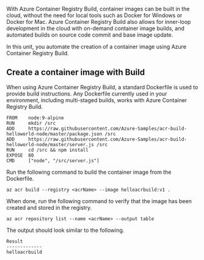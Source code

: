 With Azure Container Registry Build, container images can be built in the cloud, without the need for local tools such as Docker for Windows or Docker for Mac. Azure Container Registry Build also allows for inner-loop development in the cloud with on-demand container image builds, and automated builds on source code commit and base image update.

In this unit, you automate the creation of a container image using Azure Container Registry Build.

## Create a container image with Build

When using Azure Container Registry Build, a standard Dockerfile is used to provide build instructions. Any Dockerfile currently used in your environment, including multi-staged builds, works with Azure Container Registry Build.

```console
FROM    node:9-alpine
RUN     mkdir /src
ADD     https://raw.githubusercontent.com/Azure-Samples/acr-build-helloworld-node/master/package.json /src
ADD     https://raw.githubusercontent.com/Azure-Samples/acr-build-helloworld-node/master/server.js /src
RUN     cd /src && npm install
EXPOSE  80
CMD     ["node", "/src/server.js"]
```

Run the following command to build the container image from the Dockerfile.

```azurecli
az acr build --registry <acrName> --image helloacrbuild:v1 .
```

When done, run the following command to verify that the image has been created and stored in the registry.

```azurecli
az acr repository list --name <acrName> --output table
```

The output should look similar to the following.

```console
Result
-------------
helloacrbuild
```
